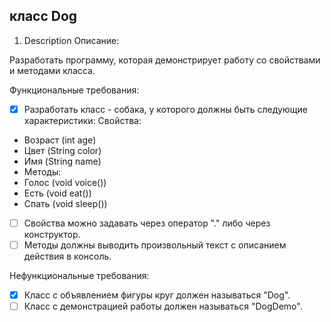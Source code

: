 ## класс Dog
1. Description
   Описание:

Разработать программу, которая демонстрирует работу со свойствами и методами класса.

Функциональные требования:

-[x] Разработать класс - собака, у которого должны быть следующие характеристики:
   Свойства:
 - Возраст (int age)
 - Цвет (String color)
 - Имя (String name)
 - Методы:
 - Голос (void voice())
 - Есть (void eat())
 - Спать (void sleep())
-[ ] Свойства можно задавать через оператор "." либо через конструктор.
-[ ] Методы должны выводить произвольный текст с описанием действия в консоль.

Нефункциональные требования:

-[x] Класс с объявлением фигуры круг должен называться "Dog".
-[ ] Класс с демонстрацией работы должен называться "DogDemo".